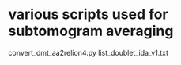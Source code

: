 # various scripts used for subtomogram averaging

convert_dmt_aa2relion4.py list_doublet_ida_v1.txt
